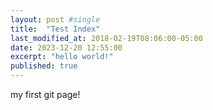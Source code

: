 ```yaml
---
layout: post #single
title:  "Test Index"
last_modified_at: 2018-02-19T08:06:00-05:00
date: 2023-12-20 12:55:00
excerpt: "hello world!"
published: true
---
```


my first git page!

